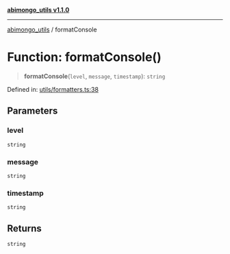 [**abimongo_utils v1.1.0**](../README.md)

***

[abimongo_utils](../README.md) / formatConsole

# Function: formatConsole()

> **formatConsole**(`level`, `message`, `timestamp`): `string`

Defined in: [utils/formatters.ts:38](https://github.com/NodEm9/abimongo_utils/blob/ee68e61821a92d10b78d3ea90016374fc2d4aef0/src/utils/formatters.ts#L38)

## Parameters

### level

`string`

### message

`string`

### timestamp

`string`

## Returns

`string`
